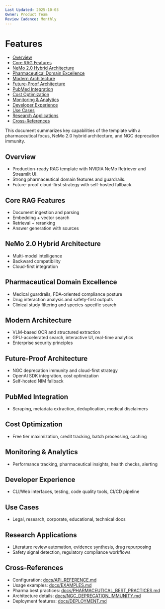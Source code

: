 ```yaml
---
Last Updated: 2025-10-03
Owner: Product Team
Review Cadence: Monthly
---
```


# Features

<!-- TOC -->
- [Overview](#overview)
- [Core RAG Features](#core-rag-features)
- [NeMo 2.0 Hybrid Architecture](#nemo-20-hybrid-architecture)
- [Pharmaceutical Domain Excellence](#pharmaceutical-domain-excellence)
- [Modern Architecture](#modern-architecture)
- [Future-Proof Architecture](#future-proof-architecture)
- [PubMed Integration](#pubmed-integration)
- [Cost Optimization](#cost-optimization)
- [Monitoring & Analytics](#monitoring--analytics)
- [Developer Experience](#developer-experience)
- [Use Cases](#use-cases)
- [Research Applications](#research-applications)
- [Cross-References](#cross-references)
<!-- /TOC -->

This document summarizes key capabilities of the template with a pharmaceutical focus, NeMo 2.0 hybrid architecture, and NGC deprecation immunity.

## Overview

- Production-ready RAG template with NVIDIA NeMo Retriever and Streamlit UI.
- Strong pharmaceutical domain features and guardrails.
- Future-proof cloud-first strategy with self-hosted fallback.

## Core RAG Features

- Document ingestion and parsing
- Embedding + vector search
- Retrieval + reranking
- Answer generation with sources

## NeMo 2.0 Hybrid Architecture

- Multi-model intelligence
- Backward compatibility
- Cloud-first integration

## Pharmaceutical Domain Excellence

- Medical guardrails, FDA-oriented compliance posture
- Drug interaction analysis and safety-first outputs
- Clinical study filtering and species-specific search

## Modern Architecture

- VLM-based OCR and structured extraction
- GPU-accelerated search, interactive UI, real-time analytics
- Enterprise security principles

## Future-Proof Architecture

- NGC deprecation immunity and cloud-first strategy
- OpenAI SDK integration, cost optimization
- Self-hosted NIM fallback

## PubMed Integration

- Scraping, metadata extraction, deduplication, medical disclaimers

## Cost Optimization

- Free tier maximization, credit tracking, batch processing, caching

## Monitoring & Analytics

- Performance tracking, pharmaceutical insights, health checks, alerting

## Developer Experience

- CLI/Web interfaces, testing, code quality tools, CI/CD pipeline

## Use Cases

- Legal, research, corporate, educational, technical docs

## Research Applications

- Literature review automation, evidence synthesis, drug repurposing
- Safety signal detection, regulatory compliance workflows

## Cross-References

- Configuration: [docs/API_REFERENCE.md](API_REFERENCE.md)
- Usage examples: [docs/EXAMPLES.md](EXAMPLES.md)
- Pharma best practices: [docs/PHARMACEUTICAL_BEST_PRACTICES.md](PHARMACEUTICAL_BEST_PRACTICES.md)
- Architecture details: [docs/NGC_DEPRECATION_IMMUNITY.md](NGC_DEPRECATION_IMMUNITY.md)
- Deployment features: [docs/DEPLOYMENT.md](DEPLOYMENT.md)
